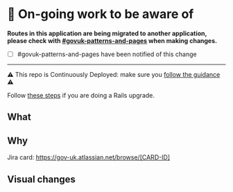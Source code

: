 # 📣 On-going work to be aware of

**Routes in this application are being migrated to another application, please check with [#govuk-patterns-and-pages](https://gds.slack.com/archives/C06T3EFUUQ6) when making changes.**

- [ ] #govuk-patterns-and-pages have been notified of this change

____

⚠️ This repo is Continuously Deployed: make sure you [follow the guidance](https://docs.publishing.service.gov.uk/manual/development-pipeline.html#merge-your-own-pull-request) ⚠️

Follow [these steps](https://guides.rubyonrails.org/upgrading_ruby_on_rails.html) if you are doing a Rails upgrade.

## What

## Why

Jira card: https://gov-uk.atlassian.net/browse/[CARD-ID]

## Visual changes
